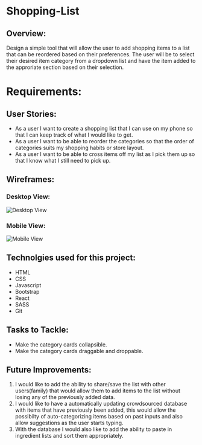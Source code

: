 # Shopping-List

## Overview:

Design a simple tool that will allow the user to add shopping items to a list that can be reordered based on their preferences. The user will be to select their desired item category from a dropdown list and have the item added to the approriate section based on their selection.

# Requirements:

## User Stories:
* As a user I want to create a shopping list that I can use on my phone so that I can keep track of what I would like to get.
* As a user I want to be able to reorder the categories so that the order of categories suits my shopping habits or store layout.
* As a user I want to be able to cross items off my list as I pick them up so that I know what I still need to pick up.
## Wireframes:

### Desktop View:
![Desktop View](https://github.com/weavedawg74/Shopping-List/blob/master/readme/desktopView.PNG)
### Mobile View:
![Mobile View](https://github.com/weavedawg74/Shopping-List/blob/master/readme/mobileView.PNG)

## Technolgies used for this project:
* HTML
* CSS
* Javascript
* Bootstrap
* React
* SASS
* Git

## Tasks to Tackle:
* Make the category cards collapsible.
* Make the category cards draggable and droppable. 

## Future Improvements:
1. I would like to add the ability to share/save the list with other users(family) that would allow them to add items to the list without losing any of the previously added data.
2. I would like to have a automatically updating crowdsourced database with items that have previously been added, this would allow the possibilty of auto-categorizing items based on past inputs and also allow suggestions as the user starts typing.
3. With the database I would also like to add the ability to paste in ingredient lists and sort them appropriately.